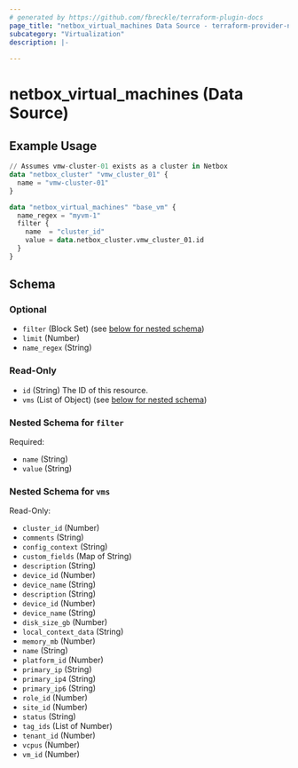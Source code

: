 ```yaml
---
# generated by https://github.com/fbreckle/terraform-plugin-docs
page_title: "netbox_virtual_machines Data Source - terraform-provider-netbox"
subcategory: "Virtualization"
description: |-
  
---
```


# netbox_virtual_machines (Data Source)



## Example Usage

```terraform
// Assumes vmw-cluster-01 exists as a cluster in Netbox
data "netbox_cluster" "vmw_cluster_01" {
  name = "vmw-cluster-01"
}

data "netbox_virtual_machines" "base_vm" {
  name_regex = "myvm-1"
  filter {
    name  = "cluster_id"
    value = data.netbox_cluster.vmw_cluster_01.id
  }
}
```

<!-- schema generated by tfplugindocs -->
## Schema

### Optional

- `filter` (Block Set) (see [below for nested schema](#nestedblock--filter))
- `limit` (Number)
- `name_regex` (String)

### Read-Only

- `id` (String) The ID of this resource.
- `vms` (List of Object) (see [below for nested schema](#nestedatt--vms))

<a id="nestedblock--filter"></a>
### Nested Schema for `filter`

Required:

- `name` (String)
- `value` (String)


<a id="nestedatt--vms"></a>
### Nested Schema for `vms`

Read-Only:

- `cluster_id` (Number)
- `comments` (String)
- `config_context` (String)
- `custom_fields` (Map of String)
- `description` (String)
- `device_id` (Number)
- `device_name` (String)
- `description` (String)
- `device_id` (Number)
- `device_name` (String)
- `disk_size_gb` (Number)
- `local_context_data` (String)
- `memory_mb` (Number)
- `name` (String)
- `platform_id` (Number)
- `primary_ip` (String)
- `primary_ip4` (String)
- `primary_ip6` (String)
- `role_id` (Number)
- `site_id` (Number)
- `status` (String)
- `tag_ids` (List of Number)
- `tenant_id` (Number)
- `vcpus` (Number)
- `vm_id` (Number)


